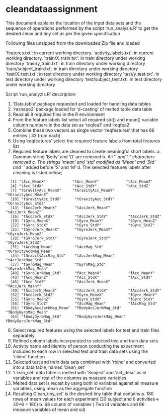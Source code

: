 cleandataassignment
===================
This document explains the location of the input data sets and the sequence of operations performed by the script ‘run_analysis.R’ to get the desired clean and tiny set as per the given specification

Following files unzipped from the downloaded Zip file and loaded 

'features.txt':		          in current working directory.
'activity_labels.txt': 	          in current working directory.
'train/X_train.txt': 	          in train directory under working directory
'train/y_train.txt': 	          in train directory under working directory
'train/subject_train.txt’:        in train directory under working directory
'test/X_test.txt':	          in test directory under working directory
'test/y_test.txt': 	          in test directory under working directory
‘test/subject_test.txt’: 	    in test directory under working directory
   
Script ‘run_analyzis.R’ description:
   1.	‘Data.table’ package requested and loaded for handling data tables          
   2.	‘reshape2’ package loaded for ‘d-casting’ of melted table data table
   3.	Read all  8 required files in the R environment
   4.	From the feature labels list select all required std() and mean() variable column numbers in the data set as              ‘reqfea1’     and ‘reqfea2’
   5.	Combine these two vectors as single vector  ‘reqfeatures’ that has 66 entries ( 33 from each)
   6.	Using ‘reqfeatures’ select the required feature labels from total features list
   7.	Required feature labels are cleaned to create meaningful short labels:
      a.	Common string ‘Body’ and ‘()’ are removed 
      b.	All ‘_’ and ‘-‘ characters removed
      c.	The strings ‘mean’ and ‘std’ modified as ‘Mean’ and  ‘Std’ and ‘_’ added before ‘S’ and ‘M’ 
      d.	The selected features labels after cleaning is listed below;

      [1] "tAcc_MeanX"            "tAcc_MeanY"            "tAcc_MeanZ"           
      [4] "tAcc_StdX"             "tAcc_StdY"             "tAcc_StdZ"            
      [7] "tGravityAcc_MeanX"     "tGravityAcc_MeanY"     "tGravityAcc_MeanZ"    
      [10] "tGravityAcc_StdX"      "tGravityAcc_StdY"      "tGravityAcc_StdZ"     
      [13] "tAccJerk_MeanX"        "tAccJerk_MeanY"        "tAccJerk_MeanZ"       
      [16] "tAccJerk_StdX"         "tAccJerk_StdY"         "tAccJerk_StdZ"        
      [19] "tGyro_MeanX"           "tGyro_MeanY"           "tGyro_MeanZ"          
      [22] "tGyro_StdX"            "tGyro_StdY"            "tGyro_StdZ"           
      [25] "tGyroJerk_MeanX"       "tGyroJerk_MeanY"       "tGyroJerk_MeanZ"      
      [28] "tGyroJerk_StdX"        "tGyroJerk_StdY"        "tGyroJerk_StdZ"       
      [31] "tAccMag_Mean"          "tAccMag_Std"           "tGravityAccMag_Mean"  
      [34] "tGravityAccMag_Std"    "tAccJerkMag_Mean"      "tAccJerkMag_Std"      
      [37] "tGyroMag_Mean"         "tGyroMag_Std"          "tGyroJerkMag_Mean"    
      [40] "tGyroJerkMag_Std"      "fAcc_MeanX"            "fAcc_MeanY"           
      [43] "fAcc_MeanZ"            "fAcc_StdX"             "fAcc_StdY"            
      [46] "fAcc_StdZ"             "fAccJerk_MeanX"        "fAccJerk_MeanY"       
      [49] "fAccJerk_MeanZ"        "fAccJerk_StdX"         "fAccJerk_StdY"        
      [52] "fAccJerk_StdZ"         "fGyro_MeanX"           "fGyro_MeanY"          
      [55] "fGyro_MeanZ"           "fGyro_StdX"            "fGyro_StdY"           
      [58] "fGyro_StdZ"            "fAccMag_Mean"          "fAccMag_Std"          
      [61] "fBodyAccJerkMag_Mean"  "fBodyAccJerkMag_Std"   "fBodyGyroMag_Mean"    
      [64] "fBodyGyroMag_Std"      "fBodyGyroJerkMag_Mean" fBodyGyroJerkMag_Std" 

   8.	Select required features using the selected labels for test and train files separately
   9.	Refined column labels incorporated to selected test and train data sets
   10.	Activity name and identity of person conducting the experiment included to each row in selected test and train               data sets using the ‘cbind’ function
   11.	Selected test and train data sets combined with ‘rbind’ and converted into a data table, named ‘clean_set’
   12.	‘clean_set’ data table is melted with ‘Subject’ and ‘act_desc’ as id variables and rest of the columns as measure            variables
   13.	Melted data set is recast by using both id variables against all measure variables, using mean as the aggregate           function
   14.	Resulting Clean_tiny_set’ is the desired tiny table that contains
      a.	180 rows of mean values for each experiment (30 subject and 6 activities-> 30*6 = 180)
      b.	68 column of variables ( Two id variables and 66 measure variables of mean and sd) 
